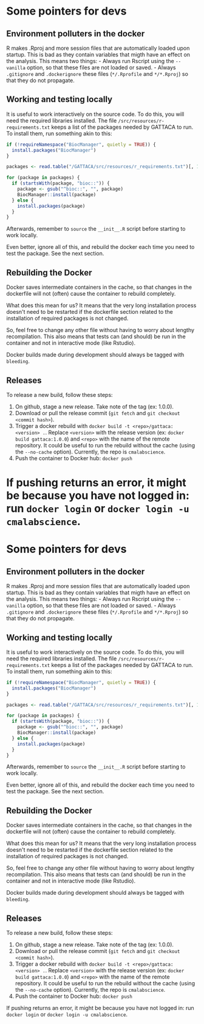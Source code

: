 # Some pointers for devs

## Environment polluters in the docker
R makes .Rproj and more session files that are automatically loaded upon startup. This is bad as they contain variables that migth have an effect on the analysis. This means two things:
    - Always run Rscript using the `--vanilla` option, so that these files are not loaded or saved.
    - Always `.gitignore` and `.dockerignore` these files (`*/.Rprofile` and `*/*.Rproj`) so that they do not propagate.

## Working and testing locally
It is useful to work interactively on the source code. To do this, you will need the required libraries installed. The file `/src/resources/r-requirements.txt` keeps a list of the packages needed by GATTACA to run.
To install them, run something akin to this:
```r
if (!requireNamespace("BiocManager", quietly = TRUE)) {
  install.packages("BiocManager")
}

packages <- read.table("/GATTACA/src/resources/r_requirements.txt")[, 1]

for (package in packages) {
  if (startsWith(package, "bioc::")) {
    package <- gsub("^bioc::", "", package)
    BiocManager::install(package)
  } else {
    install.packages(package)
  }
}
```
Afterwards, remember to `source` the `__init__.R` script before starting to work locally.

Even better, ignore all of this, and rebuild the docker each time you need to test the package. See the next section.

## Rebuilding the Docker
Docker saves intermediate containers in the cache, so that changes in the dockerfile will not (often) cause the container to rebuild completely.

What does this mean for us? It means that the very long installation process doesn't need to be restarted if the dockerfile section related to the installation of required packages is not changed.

So, feel free to change any other file without having to worry about lengthy recompilation. This also means that tests can (and should) be run in the container and not in interactive mode (like Rstudio).

Docker builds made during development should always be tagged with `bleeding`.

## Releases
To release a new build, follow these steps:
1. On github, stage a new release. Take note of the tag (ex: 1.0.0).
2. Download or pull the release commit (`git fetch` and `git checkout <commit hash>`).
3. Trigger a docker rebuild with `docker build -t <repo>/gattaca:<version> .`. Replace `<version>` with the release version (ex: `docker build gattaca:1.0.0`) and `<repo>` with the name of the remote repository. It could be useful to run the rebuild without the cache (using the `--no-cache` option). Currently, the repo is `cmalabscience`.
4. Push the container to Docker hub: `docker push`

If pushing returns an error, it might be because you have not logged in: run `docker login` or `docker login -u cmalabscience`.
=======
# Some pointers for devs

## Environment polluters in the docker
R makes .Rproj and more session files that are automatically loaded upon startup. This is bad as they contain variables that migth have an effect on the analysis. This means two things:
    - Always run Rscript using the `--vanilla` option, so that these files are not loaded or saved.
    - Always `.gitignore` and `.dockerignore` these files (`*/.Rprofile` and `*/*.Rproj`) so that they do not propagate.

## Working and testing locally
It is useful to work interactively on the source code. To do this, you will need the required libraries installed. The file `/src/resources/r-requirements.txt` keeps a list of the packages needed by GATTACA to run.
To install them, run something akin to this:
```r
if (!requireNamespace("BiocManager", quietly = TRUE)) {
  install.packages("BiocManager")
}

packages <- read.table("/GATTACA/src/resources/r_requirements.txt")[, 1]

for (package in packages) {
  if (startsWith(package, "bioc::")) {
    package <- gsub("^bioc::", "", package)
    BiocManager::install(package)
  } else {
    install.packages(package)
  }
}
```
Afterwards, remember to `source` the `__init__.R` script before starting to work locally.

Even better, ignore all of this, and rebuild the docker each time you need to test the package. See the next section.

## Rebuilding the Docker
Docker saves intermediate containers in the cache, so that changes in the dockerfile will not (often) cause the container to rebuild completely.

What does this mean for us? It means that the very long installation process doesn't need to be restarted if the dockerfile section related to the installation of required packages is not changed.

So, feel free to change any other file without having to worry about lengthy recompilation. This also means that tests can (and should) be run in the container and not in interactive mode (like Rstudio).

Docker builds made during development should always be tagged with `bleeding`.

## Releases
To release a new build, follow these steps:
1. On github, stage a new release. Take note of the tag (ex: 1.0.0).
2. Download or pull the release commit (`git fetch` and `git checkout <commit hash>`).
3. Trigger a docker rebuild with `docker build -t <repo>/gattaca:<version> .`. Replace `<version>` with the release version (ex: `docker build gattaca:1.0.0`) and `<repo>` with the name of the remote repository. It could be useful to run the rebuild without the cache (using the `--no-cache` option). Currently, the repo is `cmalabscience`.
4. Push the container to Docker hub: `docker push`

If pushing returns an error, it might be because you have not logged in: run `docker login` or `docker login -u cmalabscience`.
